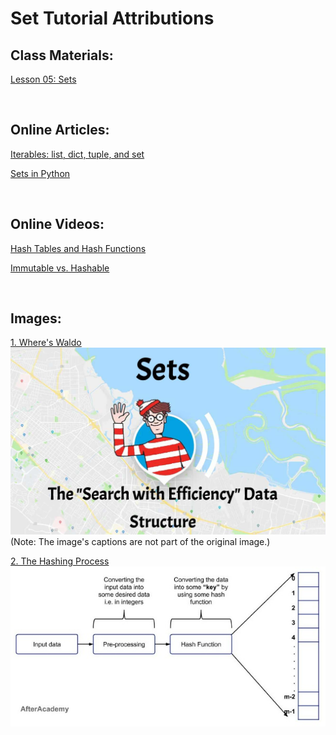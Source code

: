 # Set Tutorial Attributions

## Class Materials:
[Lesson 05: Sets](https://byui-cse.github.io/cse212-course/lesson05/05-prepare.html)

&nbsp;
## Online Articles:
[Iterables: list, dict, tuple, and set](https://python.cogsci.nl/basic/iterables/)

[Sets in Python](https://realpython.com/python-sets/)

&nbsp;
## Online Videos:
[Hash Tables and Hash Functions](https://www.youtube.com/watch?v=KyUTuwz_b7Q)

[Immutable vs. Hashable](https://realpython.com/lessons/immutable-vs-hashable/)

&nbsp;
## Images:
[1. Where's Waldo](https://www.fastcompany.com/40552403/wheres-waldo-in-google-maps-and-heres-how-he-got-there)
![Image of Waldo from "Where's Waldo"](../images/sets_intro.jpg)
(Note: The image's captions are not part of the original image.)

[2. The Hashing Process](https://afteracademy.com/blog/the-concept-of-hashing-in-programming/)
![Chart displaying the steps of the hashing process](../images/hashing_process.jpg)